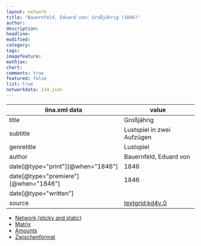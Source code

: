 ```yaml
---
layout: network
title: "Bauernfeld, Eduard von: Großjährig (1846)"
author:
description:
headline:
modified:
category:
tags:
imagefeature: 
mathjax: 
chart: 
comments: true
featured: false
list: true
networkdata: 134.json
---
```

lina.xml data  | value
------------- | -------------
title|Großjährig
subtitle|Lustspiel in zwei Aufzügen
genretitle|Lustspiel
author|Bauernfeld, Eduard von
date[@type="print"][@when="1846"]|1846
date[@type="premiere"][@when="1846"]|1846
date[@type="written"]|
source|[textgrid:kd4v.0](https://textgridlab.org/1.0/tgcrud-public/rest/textgrid:kd4v.0/data)



* [Network (sticky and static)](/linas/network134)
* [Matrix](/linas/matrix134)
* [Amounts](/linas/amount134)
* [Zwischenformat](/linas/lina134 )

